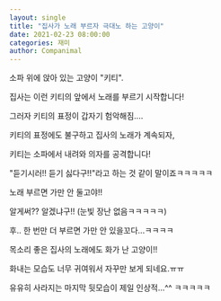 ```yaml
---
layout: single
title: "집사가 노래 부르자 극대노 하는 고양이"
date: 2021-02-23 08:00:00
categories: 재미
author: Companimal
---
```


소파 위에 앉아 있는 고양이 "키티".

집사는 이런 키티의 앞에서 노래를 부르기 시작합니다!

그러자 키티의 표정이 갑자기 험악해짐....

키티의 표정에도 불구하고 집사의 노래가 계속되자,

키티는 소파에서 내려와 의자를 공격합니다!

"듣기시러!! 듣기 싫다구!!"라고 하는 것 같이 말이죠ㅋㅋㅋㅋㅋ

노래 부르면 가만 안 둘고야!!

알게써?? 알겠냐구!! (눈빛 장난 없음ㅋㅋㅋㅋㅋ)

후.. 한 번만 더 부르면 가만 안 있을꼬다...ㅋㅋㅋㅋ

목소리 좋은 집사의 노래에도 화가 난 고양이!!

화내는 모습도 너무 귀여워서 자꾸만 보게 되네요.ㅠㅠ

유유히 사라지는 마지막 뒷모습이 제일 인상적...^^ ㅋㅋㅋㅋㅋ
